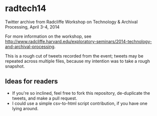 radtech14
=========

Twitter archive from Radcliffe Workshop on Technology & Archival Processing, April 3-4, 2014

For more information on the workshop, see <http://www.radcliffe.harvard.edu/exploratory-seminars/2014-technology-and-archival-processing>. 

This is a rough cut of tweets recorded from the event; tweets may be repeated across multiple files, because my intention was to take a rough snapshot.


## Ideas for readers

* If you're so inclined, feel free to fork this repository, de-duplicate the tweets, and make a pull request. 
* I could use a simple csv-to-html script contribution, if you have one lying around.


